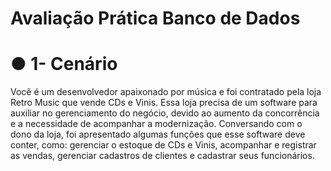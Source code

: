 # Avaliação Prática Banco de Dados

# ● 1- Cenário
  Você é um desenvolvedor apaixonado por música e foi contratado pela loja Retro Music que vende CDs e Vinis. Essa loja precisa de um software para auxiliar no gerenciamento do negócio, devido ao aumento da concorrência e a necessidade de acompanhar a modernização. Conversando com o dono da loja, foi apresentado algumas funções que esse software deve conter, como: gerenciar o estoque de CDs e Vinis, acompanhar e registrar as vendas, gerenciar cadastros de clientes e cadastrar seus funcionários. 
